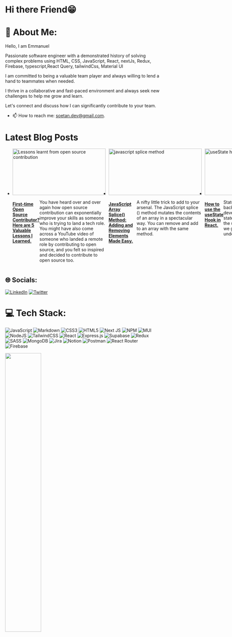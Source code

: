 # Hi there Friend😁


# 💫 About Me:
Hello, I am Emmanuel

Passionate software engineer with a demonstrated history of solving complex problems using HTML, CSS, JavaScript, React, nextJs, Redux, Firebase, typescript,React Query, tailwindCss, Material UI

I am committed to being a valuable team player and always willing to lend a hand to teammates when needed. 

I thrive in a collaborative and fast-paced environment and always seek new challenges to help me grow and learn. 

Let's connect and discuss how I can significantly contribute to your team.

- 📫 How to reach me: [soetan.dev@gmail.com](https://soetan.dev@gmail.com).

# Latest Blog Posts
<ul style="display: flex; flex-direction: row; gap: 10px;">
  <li style="">
    <img src="https://cdn.hashnode.com/res/hashnode/image/upload/v1683552905755/2d9c86be-d82c-48dc-aa45-41bf5941b87e.png?w=1600&h=840&fit=crop&crop=entropy&auto=compress,format&format=webp" alt="Lessons learnt from open source contribution" width="300" height="150">
    <div style ="display: flex; flex-direction: colunm gap: 10px;">
      <h4><a href="https://immanuelsoetan.hashnode.dev/first-time-open-source-contributor-here-are-5-valuable-lessons-i-learned">First-time Open Source Contributor? Here are 5 Valuable Lessons I Learned.</a></h4>
      <p>You have heard over and over again how open source contribution can exponentially improve your skills as someone who is trying to land a tech          role. You might have also come across a YouTube video of someone who landed a remote role by contributing to open source, and you felt so inspired and decided to contribute to open source too.
      </p>
    </div>
  </li>
  
  <li style="">
    <img src="https://cdn.hashnode.com/res/hashnode/image/upload/v1683720135727/9683e5d3-5a18-4a4f-86ae-5cf225aee745.png?w=1600&h=840&fit=crop&crop=entropy&auto=compress,format&format=webp" alt="javascript splice method" width="300" height="150">
    <div style ="display: flex; flex-direction: colunm gap: 10px;">
      <h4><a href="https://immanuelsoetan.hashnode.dev/javascript-array-splice-method-adding-and-removing-elements-made-easy">JavaScript Array Splice() Method: Adding and Removing Elements Made Easy.</a></h4>
      <p>A nifty little trick to add to your arsenal.
The JavaScript splice () method mutates the contents of an array in a spectacular way.
You can remove and add to an array with the same method.
      </p>
    </div>
  </li>
  
  
  <li style="">
    <img src="https://cdn.hashnode.com/res/hashnode/image/upload/v1684332872499/b6b1cd3e-9cb6-4b34-9d6b-4bc46b988ca2.png?w=1600&h=840&fit=crop&crop=entropy&auto=compress,format&format=webp" alt="useState hook in react" width="300" height="150">
    <div style ="display: flex; flex-direction: colunm gap: 10px;">
      <h4><a href="https://immanuelsoetan.hashnode.dev/how-to-use-the-usestate-hook-in-react">How to use the useState Hook in React.</a></h4>
      <p>State management is one of the backbones of modern software development. React has an in-built state management hook known as the useState Hook. In this article, we go on a journey to try and understand this concept.
      </p>
    </div>
  </li>

  
  

</ul>


## 🌐 Socials:
[![LinkedIn](https://img.shields.io/badge/LinkedIn-%230077B5.svg?logo=linkedin&logoColor=white)](https://linkedin.com/in/https://www.linkedin.com/in/emmanuelsoetan/) [![Twitter](https://img.shields.io/badge/Twitter-%231DA1F2.svg?logo=Twitter&logoColor=white)](https://twitter.com/https://twitter.com/immanuelsoetan) 


# 💻 Tech Stack:
![JavaScript](https://img.shields.io/badge/javascript-%23323330.svg?style=for-the-badge&logo=javascript&logoColor=%23F7DF1E) ![Markdown](https://img.shields.io/badge/markdown-%23000000.svg?style=for-the-badge&logo=markdown&logoColor=white) ![CSS3](https://img.shields.io/badge/css3-%231572B6.svg?style=for-the-badge&logo=css3&logoColor=white) ![HTML5](https://img.shields.io/badge/html5-%23E34F26.svg?style=for-the-badge&logo=html5&logoColor=white) ![Next JS](https://img.shields.io/badge/Next-black?style=for-the-badge&logo=next.js&logoColor=white) ![NPM](https://img.shields.io/badge/NPM-%23000000.svg?style=for-the-badge&logo=npm&logoColor=white) ![MUI](https://img.shields.io/badge/MUI-%230081CB.svg?style=for-the-badge&logo=material-ui&logoColor=white) ![NodeJS](https://img.shields.io/badge/node.js-6DA55F?style=for-the-badge&logo=node.js&logoColor=white) ![TailwindCSS](https://img.shields.io/badge/tailwindcss-%2338B2AC.svg?style=for-the-badge&logo=tailwind-css&logoColor=white) ![React](https://img.shields.io/badge/react-%2320232a.svg?style=for-the-badge&logo=react&logoColor=%2361DAFB) ![Express.js](https://img.shields.io/badge/express.js-%23404d59.svg?style=for-the-badge&logo=express&logoColor=%2361DAFB) 	![Supabase](https://img.shields.io/badge/Supabase-3ECF8E?style=for-the-badge&logo=supabase&logoColor=white) ![Redux](https://img.shields.io/badge/redux-%23593d88.svg?style=for-the-badge&logo=redux&logoColor=white) ![SASS](https://img.shields.io/badge/SASS-hotpink.svg?style=for-the-badge&logo=SASS&logoColor=white) ![MongoDB](https://img.shields.io/badge/MongoDB-%234ea94b.svg?style=for-the-badge&logo=mongodb&logoColor=white) ![Jira](https://img.shields.io/badge/jira-%230A0FFF.svg?style=for-the-badge&logo=jira&logoColor=white) ![Notion](https://img.shields.io/badge/Notion-%23000000.svg?style=for-the-badge&logo=notion&logoColor=white) ![Postman](https://img.shields.io/badge/Postman-FF6C37?style=for-the-badge&logo=postman&logoColor=white) ![React Router](https://img.shields.io/badge/React_Router-CA4245?style=for-the-badge&logo=react-router&logoColor=white) ![Firebase](https://img.shields.io/badge/firebase-%23039BE5.svg?style=for-the-badge&logo=firebase)


<img height="48%" src="https://github-readme-stats.vercel.app/api?username=shoetan&show_icons=true&hide_border=true&&count_private=true&include_all_commits=true&theme=tokyonight" />


<!--
**Shoetan/Shoetan** is a ✨ _special_ ✨ repository because its `README.md` (this file) appears on your GitHub profile.

Here are some ideas to get you started:
- 😄 Pronouns: ...


-->
